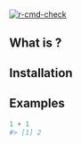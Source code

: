 
<!-- Please do not edit README.md, but edit README.Rmd instead. -->

# <package name>

<!-- badges: start -->

[![r-cmd-check](../../workflows/r-cmd-check/badge.svg)](actions/workflows/r-cmd-check.yml)

<!-- badges: end -->

## What is <package name>?

## Installation

## Examples

``` r
1 + 1
#> [1] 2
```
